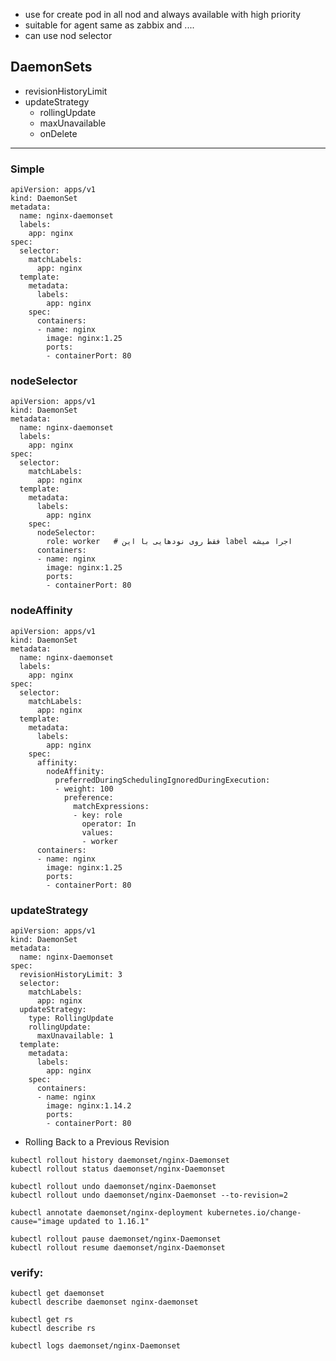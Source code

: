 - use for create pod in all nod and always available with high priority
- suitable for agent same as zabbix and ....
- can use nod selector
## DaemonSets
* revisionHistoryLimit
* updateStrategy
    - rollingUpdate
    - maxUnavailable
    - onDelete
------------------------------------------------------------------------------
### Simple
```
apiVersion: apps/v1
kind: DaemonSet
metadata:
  name: nginx-daemonset
  labels:
    app: nginx
spec:
  selector:
    matchLabels:
      app: nginx
  template:
    metadata:
      labels:
        app: nginx
    spec:
      containers:
      - name: nginx
        image: nginx:1.25
        ports:
        - containerPort: 80
```
### nodeSelector 
```
apiVersion: apps/v1
kind: DaemonSet
metadata:
  name: nginx-daemonset
  labels:
    app: nginx
spec:
  selector:
    matchLabels:
      app: nginx
  template:
    metadata:
      labels:
        app: nginx
    spec:
      nodeSelector:
        role: worker   # فقط روی نودهایی با این label اجرا میشه
      containers:
      - name: nginx
        image: nginx:1.25
        ports:
        - containerPort: 80
```

### nodeAffinity
```
apiVersion: apps/v1
kind: DaemonSet
metadata:
  name: nginx-daemonset
  labels:
    app: nginx
spec:
  selector:
    matchLabels:
      app: nginx
  template:
    metadata:
      labels:
        app: nginx
    spec:
      affinity:
        nodeAffinity:
          preferredDuringSchedulingIgnoredDuringExecution:
          - weight: 100
            preference:
              matchExpressions:
              - key: role
                operator: In
                values:
                - worker
      containers:
      - name: nginx
        image: nginx:1.25
        ports:
        - containerPort: 80

```

### updateStrategy
```
apiVersion: apps/v1
kind: DaemonSet
metadata:
  name: nginx-Daemonset
spec:
  revisionHistoryLimit: 3
  selector:
    matchLabels:
      app: nginx
  updateStrategy:
    type: RollingUpdate
    rollingUpdate:
      maxUnavailable: 1
  template:
    metadata:
      labels:
        app: nginx
    spec:
      containers:
      - name: nginx
        image: nginx:1.14.2
        ports:
        - containerPort: 80
```

- Rolling Back to a Previous Revision

```
kubectl rollout history daemonset/nginx-Daemonset
kubectl rollout status daemonset/nginx-Daemonset
```
```
kubectl rollout undo daemonset/nginx-Daemonset
kubectl rollout undo daemonset/nginx-Daemonset --to-revision=2
```
```
kubectl annotate daemonset/nginx-deployment kubernetes.io/change-cause="image updated to 1.16.1"
```

```
kubectl rollout pause daemonset/nginx-Daemonset
kubectl rollout resume daemonset/nginx-Daemonset
```




### verify:
```
kubectl get daemonset
kubectl describe daemonset nginx-daemonset

kubectl get rs
kubectl describe rs

kubectl logs daemonset/nginx-Daemonset
```
